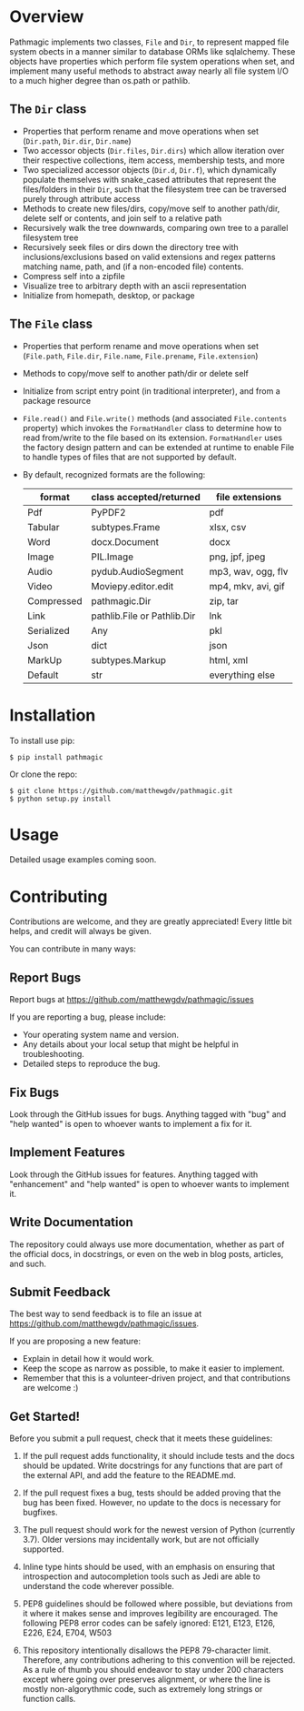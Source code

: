 Overview
====================

Pathmagic implements two classes, `File` and `Dir`, to represent mapped file system obects
in a manner similar to database ORMs like sqlalchemy. These objects have properties which
perform file system operations when set, and implement many useful methods to abstract
away nearly all file system I/O to a much higher degree than os.path or pathlib.

The `Dir` class
--------------------
* Properties that perform rename and move operations when set (`Dir.path`, `Dir.dir`, `Dir.name`)
* Two accessor objects (`Dir.files`, `Dir.dirs`) which allow iteration over their respective
  collections, item access, membership tests, and more
* Two specialized accessor objects (`Dir.d`, `Dir.f`), which dynamically populate themselves with
  snake_cased attributes that represent the files/folders in their `Dir`, such that the filesystem
  tree can be traversed purely through attribute access
* Methods to create new files/dirs, copy/move self to another path/dir, delete self or contents,
  and join self to a relative path
* Recursively walk the tree downwards, comparing own tree to a parallel filesystem tree
* Recursively seek files or dirs down the directory tree with inclusions/exclusions based on
  valid extensions and regex patterns matching name, path, and (if a non-encoded file) contents.
* Compress self into a zipfile
* Visualize tree to arbitrary depth with an ascii representation
* Initialize from homepath, desktop, or package

The `File` class
--------------------
* Properties that perform rename and move operations when set (`File.path`, `File.dir`, `File.name`,
  `File.prename`, `File.extension`)
* Methods to copy/move self to another path/dir or delete self
* Initialize from script entry point (in traditional interpreter), and from a package resource
* `File.read()` and `File.write()` methods (and associated `File.contents` property) which invokes
  the `FormatHandler` class to determine how to read from/write to the file based on its extension.
  `FormatHandler` uses the factory design pattern and can be extended at runtime to enable File to
  handle types of files that are not supported by default.
* By default, recognized formats are the following:

    | format        |   class accepted/returned         |   file extensions         |
    | ------------- | --------------------------------- | ------------------------- |
    | Pdf           |   PyPDF2                          |   pdf                     |
    | Tabular       |   subtypes.Frame                  |   xlsx, csv               |
    | Word          |   docx.Document                   |   docx                    |
    | Image         |   PIL.Image                       |   png, jpf, jpeg          |
    | Audio         |   pydub.AudioSegment              |   mp3, wav, ogg, flv      |
    | Video         |   Moviepy.editor.edit             |   mp4, mkv, avi, gif      |
    | Compressed    |   pathmagic.Dir                   |   zip, tar                |
    | Link          |   pathlib.File or Pathlib.Dir     |   lnk                     |
    | Serialized    |   Any                             |   pkl                     |
    | Json          |   dict                            |   json                    |
    | MarkUp        |   subtypes.Markup                 |   html, xml               |
    | Default       |   str                             |   everything else         |


Installation
====================

To install use pip:

    $ pip install pathmagic


Or clone the repo:

    $ git clone https://github.com/matthewgdv/pathmagic.git
    $ python setup.py install


Usage
====================

Detailed usage examples coming soon.

Contributing
====================

Contributions are welcome, and they are greatly appreciated! Every
little bit helps, and credit will always be given.

You can contribute in many ways:

Report Bugs
--------------------

Report bugs at https://github.com/matthewgdv/pathmagic/issues

If you are reporting a bug, please include:

* Your operating system name and version.
* Any details about your local setup that might be helpful in troubleshooting.
* Detailed steps to reproduce the bug.

Fix Bugs
--------------------

Look through the GitHub issues for bugs. Anything tagged with "bug"
and "help wanted" is open to whoever wants to implement a fix for it.

Implement Features
--------------------

Look through the GitHub issues for features. Anything tagged with "enhancement"
and "help wanted" is open to whoever wants to implement it.

Write Documentation
--------------------

The repository could always use more documentation, whether as part of the
official docs, in docstrings, or even on the web in blog posts, articles, and such.

Submit Feedback
--------------------

The best way to send feedback is to file an issue at https://github.com/matthewgdv/pathmagic/issues.

If you are proposing a new feature:

* Explain in detail how it would work.
* Keep the scope as narrow as possible, to make it easier to implement.
* Remember that this is a volunteer-driven project, and that contributions are welcome :)

Get Started!
--------------------

Before you submit a pull request, check that it meets these guidelines:

1.  If the pull request adds functionality, it should include tests and the docs
    should be updated. Write docstrings for any functions that are part of the external API,
    and add the feature to the README.md.

2.  If the pull request fixes a bug, tests should be added proving that the bug has been fixed.
    However, no update to the docs is necessary for bugfixes.

3.  The pull request should work for the newest version of Python (currently 3.7). Older
    versions may incidentally work, but are not officially supported.

4.  Inline type hints should be used, with an emphasis on ensuring that introspection and
    autocompletion tools such as Jedi are able to understand the code wherever possible.

5.  PEP8 guidelines should be followed where possible, but deviations from it where
    it makes sense and improves legibility are encouraged. The following PEP8 error
    codes can be safely ignored: E121, E123, E126, E226, E24, E704, W503

6.  This repository intentionally disallows the PEP8 79-character limit. Therefore,
    any contributions adhering to this convention will be rejected. As a rule of
    thumb you should endeavor to stay under 200 characters except where going over
    preserves alignment, or where the line is mostly non-algorythmic code, such as
    extremely long strings or function calls.

